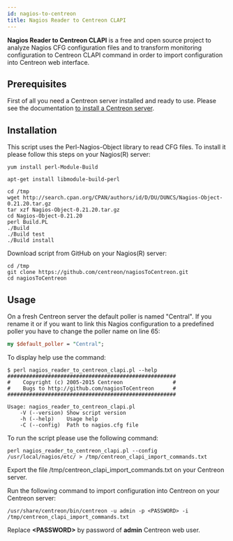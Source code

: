 ```yaml
---
id: nagios-to-centreon
title: Nagios Reader to Centreon CLAPI
---
```


**Nagios Reader to Centreon CLAPI** is a free and open source project to analyze
Nagios CFG configuration files and to transform monitoring configuration to
Centreon CLAPI command in order to import configuration into Centreon web
interface.

## Prerequisites

First of all you need a Centreon server installed and ready to use. Please see
the documentation [to install a Centreon server](../installation/installation-of-a-central-server/using-centreon-iso).

## Installation

This script uses the Perl-Nagios-Object library to read CFG files. To install it
please follow this steps on your Nagios(R) server:

<!--DOCUSAURUS_CODE_TABS-->
<!--CentOS-->
```shell
yum install perl-Module-Build
```
<!--Debian-->
```shell
apt-get install libmodule-build-perl
```
<!--END_DOCUSAURUS_CODE_TABS-->

```shell
cd /tmp
wget http://search.cpan.org/CPAN/authors/id/D/DU/DUNCS/Nagios-Object-0.21.20.tar.gz
tar xzf Nagios-Object-0.21.20.tar.gz
cd Nagios-Object-0.21.20
perl Build.PL
./Build
./Build test
./Build install
```

Download script from GitHub on your Nagios(R) server:

```shell
cd /tmp
git clone https://github.com/centreon/nagiosToCentreon.git
cd nagiosToCentreon
```

## Usage

On a fresh Centreon server the default poller is named "Central". If you rename
it or if you want to link this Nagios configuration to a predefined poller you
have to change the poller name on line 65:

```perl
my $default_poller = "Central";
```

To display help use the command:

```shell
$ perl nagios_reader_to_centreon_clapi.pl --help
######################################################
#    Copyright (c) 2005-2015 Centreon                #
#    Bugs to http://github.com/nagiosToCentreon      #
######################################################

Usage: nagios_reader_to_centreon_clapi.pl
    -V (--version) Show script version
    -h (--help)    Usage help
    -C (--config)  Path to nagios.cfg file
```

To run the script please use the following command:

```shell
perl nagios_reader_to_centreon_clapi.pl --config /usr/local/nagios/etc/ > /tmp/centreon_clapi_import_commands.txt
```

Export the file /tmp/centreon\_clapi\_import\_commands.txt on your Centreon
server.

Run the following command to import configuration into Centreon on your Centreon
server:

```shell
/usr/share/centreon/bin/centreon -u admin -p <PASSWORD> -i /tmp/centreon_clapi_import_commands.txt
```

Replace **\<PASSWORD\>** by password of **admin** Centreon web user.
